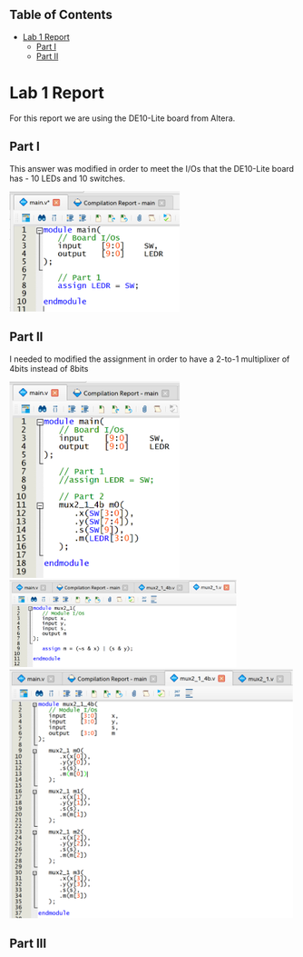 ## Table of Contents
<!-- TOC start (generated with https://github.com/derlin/bitdowntoc) -->

- [Lab 1 Report](#lab-1-report)
   * [Part I](#part-i)
   * [Part II](#part-ii)

<!-- TOC end -->

# Lab 1 Report

For this report we are using the DE10-Lite board from Altera.

## Part I

This answer was modified in order to meet the I/Os that the DE10-Lite board has - 10 LEDs and 10 switches.

<img src="img/picture_1.png" width="300">

## Part II

I needed to modified the assignment in order to have a 2-to-1 multiplixer of 4bits instead of 8bits

<img src="img/picture_2.png" width="300">

<img src="img/picture_3.png" width="400">

<img src="img/picture_4.png" width="500">

## Part III



